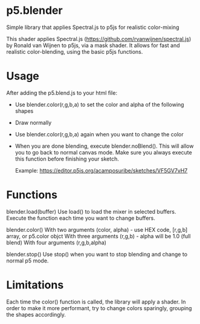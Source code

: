 # p5.blender
Simple library that applies Spectral.js to p5js for realistic color-mixing

This shader applies Spectral.js (https://github.com/rvanwijnen/spectral.js) by Ronald van Wijnen to p5js, via a mask shader.
It allows for fast and realistic color-blending, using the basic p5js functions.


# Usage
After adding the p5.blend.js to your html file:

- Use blender.color(r,g,b,a) to set the color and alpha of the following shapes
- Draw normally
- Use blender.color(r,g,b,a) again when you want to change the color
- When you are done blending, execute blender.noBlend(). This will allow you to go back to normal canvas mode. Make sure you always execute this function before finishing your sketch.

  Example: https://editor.p5js.org/acamposuribe/sketches/VF5GV7vH7


# Functions

blender.load(buffer)
  Use load() to load the mixer in selected buffers. Execute the function each time you want to change buffers.

blender.color()
  With two arguments (color, alpha) - use HEX code, [r,g,b] array, or p5.color objct
  With three arguments (r,g,b) - alpha will be 1.0 (full blend)
  With four arguments (r,g,b,alpha)

blender.stop()
  Use stop() when you want to stop blending and change to normal p5 mode.


# Limitations
Each time the color() function is called, the library will apply a shader. In order to make it more performant, try to change colors sparingly, grouping the shapes accordingly.
